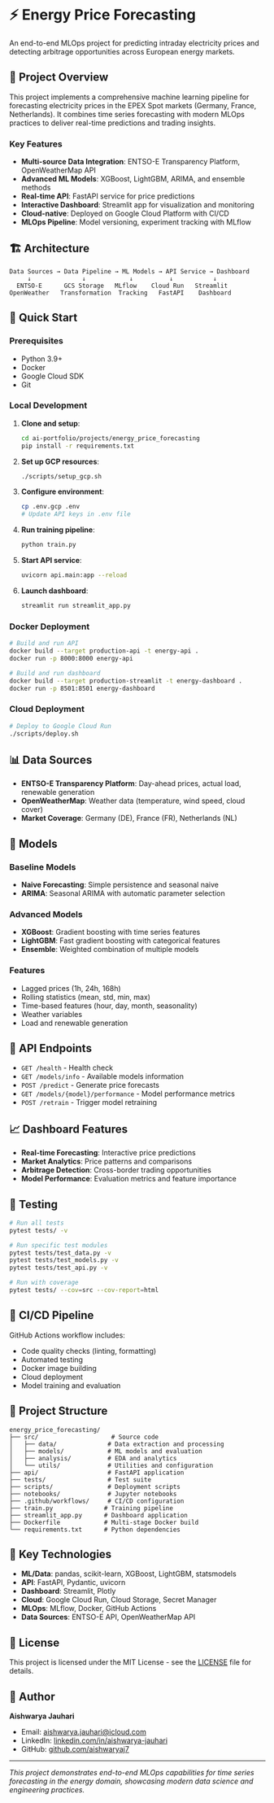 # ⚡ Energy Price Forecasting

An end-to-end MLOps project for predicting intraday electricity prices and detecting arbitrage opportunities across European energy markets.

## 🎯 Project Overview

This project implements a comprehensive machine learning pipeline for forecasting electricity prices in the EPEX Spot markets (Germany, France, Netherlands). It combines time series forecasting with modern MLOps practices to deliver real-time predictions and trading insights.

### Key Features

- **Multi-source Data Integration**: ENTSO-E Transparency Platform, OpenWeatherMap API
- **Advanced ML Models**: XGBoost, LightGBM, ARIMA, and ensemble methods
- **Real-time API**: FastAPI service for price predictions
- **Interactive Dashboard**: Streamlit app for visualization and monitoring
- **Cloud-native**: Deployed on Google Cloud Platform with CI/CD
- **MLOps Pipeline**: Model versioning, experiment tracking with MLflow

## 🏗️ Architecture

```
Data Sources → Data Pipeline → ML Models → API Service → Dashboard
     ↓              ↓            ↓          ↓           ↓
  ENTSO-E      GCS Storage   MLflow    Cloud Run   Streamlit
OpenWeather   Transformation  Tracking   FastAPI    Dashboard
```

## 🚀 Quick Start

### Prerequisites

- Python 3.9+
- Docker
- Google Cloud SDK
- Git

### Local Development

1. **Clone and setup**:
   ```bash
   cd ai-portfolio/projects/energy_price_forecasting
   pip install -r requirements.txt
   ```

2. **Set up GCP resources**:
   ```bash
   ./scripts/setup_gcp.sh
   ```

3. **Configure environment**:
   ```bash
   cp .env.gcp .env
   # Update API keys in .env file
   ```

4. **Run training pipeline**:
   ```bash
   python train.py
   ```

5. **Start API service**:
   ```bash
   uvicorn api.main:app --reload
   ```

6. **Launch dashboard**:
   ```bash
   streamlit run streamlit_app.py
   ```

### Docker Deployment

```bash
# Build and run API
docker build --target production-api -t energy-api .
docker run -p 8000:8000 energy-api

# Build and run dashboard
docker build --target production-streamlit -t energy-dashboard .
docker run -p 8501:8501 energy-dashboard
```

### Cloud Deployment

```bash
# Deploy to Google Cloud Run
./scripts/deploy.sh
```

## 📊 Data Sources

- **ENTSO-E Transparency Platform**: Day-ahead prices, actual load, renewable generation
- **OpenWeatherMap**: Weather data (temperature, wind speed, cloud cover)
- **Market Coverage**: Germany (DE), France (FR), Netherlands (NL)

## 🤖 Models

### Baseline Models
- **Naive Forecasting**: Simple persistence and seasonal naive
- **ARIMA**: Seasonal ARIMA with automatic parameter selection

### Advanced Models
- **XGBoost**: Gradient boosting with time series features
- **LightGBM**: Fast gradient boosting with categorical features
- **Ensemble**: Weighted combination of multiple models

### Features
- Lagged prices (1h, 24h, 168h)
- Rolling statistics (mean, std, min, max)
- Time-based features (hour, day, month, seasonality)
- Weather variables
- Load and renewable generation

## 🔧 API Endpoints

- `GET /health` - Health check
- `GET /models/info` - Available models information
- `POST /predict` - Generate price forecasts
- `GET /models/{model}/performance` - Model performance metrics
- `POST /retrain` - Trigger model retraining

## 📈 Dashboard Features

- **Real-time Forecasting**: Interactive price predictions
- **Market Analytics**: Price patterns and comparisons
- **Arbitrage Detection**: Cross-border trading opportunities
- **Model Performance**: Evaluation metrics and feature importance

## 🧪 Testing

```bash
# Run all tests
pytest tests/ -v

# Run specific test modules
pytest tests/test_data.py -v
pytest tests/test_models.py -v
pytest tests/test_api.py -v

# Run with coverage
pytest tests/ --cov=src --cov-report=html
```

## 🔄 CI/CD Pipeline

GitHub Actions workflow includes:
- Code quality checks (linting, formatting)
- Automated testing
- Docker image building
- Cloud deployment
- Model training and evaluation

## 📁 Project Structure

```
energy_price_forecasting/
├── src/                    # Source code
│   ├── data/              # Data extraction and processing
│   ├── models/            # ML models and evaluation
│   ├── analysis/          # EDA and analytics
│   └── utils/             # Utilities and configuration
├── api/                   # FastAPI application
├── tests/                 # Test suite
├── scripts/               # Deployment scripts
├── notebooks/             # Jupyter notebooks
├── .github/workflows/     # CI/CD configuration
├── train.py              # Training pipeline
├── streamlit_app.py      # Dashboard application
├── Dockerfile            # Multi-stage Docker build
└── requirements.txt      # Python dependencies
```

## 🌟 Key Technologies

- **ML/Data**: pandas, scikit-learn, XGBoost, LightGBM, statsmodels
- **API**: FastAPI, Pydantic, uvicorn
- **Dashboard**: Streamlit, Plotly
- **Cloud**: Google Cloud Run, Cloud Storage, Secret Manager
- **MLOps**: MLflow, Docker, GitHub Actions
- **Data Sources**: ENTSO-E API, OpenWeatherMap API

## 📝 License

This project is licensed under the MIT License - see the [LICENSE](LICENSE) file for details.

## 👤 Author

**Aishwarya Jauhari**
- Email: aishwarya.jauhari@icloud.com
- LinkedIn: [linkedin.com/in/aishwarya-jauhari](https://linkedin.com/in/aishwarya-jauhari/)
- GitHub: [github.com/aishwaryaj7](https://github.com/aishwaryaj7)

---

*This project demonstrates end-to-end MLOps capabilities for time series forecasting in the energy domain, showcasing modern data science and engineering practices.*
